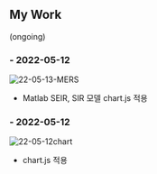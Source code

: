 ## My Work 
(ongoing)


### - 2022-05-12
![22-05-13-MERS](https://user-images.githubusercontent.com/62462440/168247667-e347a70c-dfcc-4c3c-8620-43ffb6b2d2b1.png)

- Matlab SEIR, SIR 모델 chart.js 적용


### - 2022-05-12
![22-05-12chart](https://user-images.githubusercontent.com/62462440/168073706-0a227be8-c94b-4958-9394-254c7de28e69.png)

- chart.js 적용